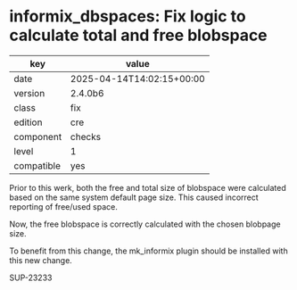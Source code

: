 [//]: # (werk v2)
# informix_dbspaces: Fix logic to calculate total and free blobspace

key        | value
---------- | ---
date       | 2025-04-14T14:02:15+00:00
version    | 2.4.0b6
class      | fix
edition    | cre
component  | checks
level      | 1
compatible | yes

Prior to this werk, both the free and total size of blobspace were
calculated based on the same system default page size. This caused
incorrect reporting of free/used space.

Now, the free blobspace is correctly calculated with the chosen
blobpage size.

To benefit from this change, the mk_informix plugin should be
installed with this new change.

SUP-23233